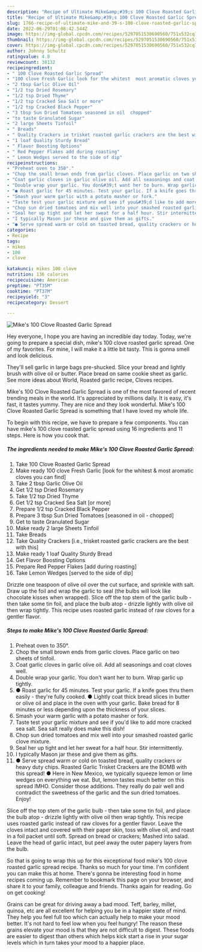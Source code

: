 ```yaml
---
description: "Recipe of Ultimate Mike&amp;#39;s 100 Clove Roasted Garlic Spread"
title: "Recipe of Ultimate Mike&amp;#39;s 100 Clove Roasted Garlic Spread"
slug: 1766-recipe-of-ultimate-mike-and-39-s-100-clove-roasted-garlic-spread
date: 2022-06-29T01:08:42.544Z
image: https://img-global.cpcdn.com/recipes/5297051530690560/751x532cq70/mikes-100-clove-roasted-garlic-spread-recipe-main-photo.jpg
thumbnail: https://img-global.cpcdn.com/recipes/5297051530690560/751x532cq70/mikes-100-clove-roasted-garlic-spread-recipe-main-photo.jpg
cover: https://img-global.cpcdn.com/recipes/5297051530690560/751x532cq70/mikes-100-clove-roasted-garlic-spread-recipe-main-photo.jpg
author: Johnny Schultz
ratingvalue: 4.8
reviewcount: 38132
recipeingredient:
- " 100 Clove Roasted Garlic Spread"
- "100 clove Fresh Garlic look for the whitest  most aromatic cloves you can find"
- "2 tbsp Garlic Olive Oil"
- "1/2 tsp Dried Rosemary"
- "1/2 tsp Dried Thyme"
- "1/2 tsp Cracked Sea Salt or more"
- "1/2 tsp Cracked Black Pepper"
- "3 tbsp Sun Dried Tomatoes seasoned in oil  chopped"
- "to taste Granulated Sugar"
- "2 large Sheets Tinfoil"
- " Breads"
- " Quality Crackers ie trisket roasted garlic crackers are the best with this"
- "1 loaf Quality Sturdy Bread"
- " Flavor Boosting Options"
- " Red Pepper Flakes add during roasting"
- " Lemon Wedges served to the side of dip"
recipeinstructions:
- "Preheat oven to 350°."
- "Chop the small brown ends from garlic cloves. Place garlic on two sheets of tinfoil."
- "Coat garlic cloves in garlic olive oil. Add all seasonings and coat cloves well."
- "Double wrap your garlic. You don&#39;t want her to burn. Wrap garlic up tightly."
- "● Roast garlic for 45 minutes. Test your garlic. If a knife goes thru them easily - they&#39;re fully cooked. ● Lightly coat thick bread slices in butter or olive oil and place in the oven with your garlic. Bake bread for 8 minutes or less depending upon the thickness of your slices."
- "Smash your warm garlic with a potato masher or fork."
- "Taste test your garlic mixture and see if you&#39;d like to add more cracked sea salt. Sea salt really does make this dish!"
- "Chop sun dried tomatoes and mix well into your smashed roasted garlic clove mixture."
- "Seal her up tight and let her sweat for a half hour. Stir intermittently."
- "I typically Mason jar these and give them as gifts."
- "● Serve spread warm or cold on toasted bread, quality crackers or heavy duty chips. Roasted Garlic Trisket Crackers are the BOMB with this spread! ● Here in New Mexico, we typically squeeze lemon or lime wedges on everything we eat. But, lemon tastes much better on this spread IMHO. Consider those additions. They really do pair well and contradict the sweetness of the garlic and the sun dried tomatoes. Enjoy!"
categories:
- Recipe
tags:
- mikes
- 100
- clove

katakunci: mikes 100 clove 
nutrition: 136 calories
recipecuisine: American
preptime: "PT35M"
cooktime: "PT37M"
recipeyield: "3"
recipecategory: Dessert

---
```



![Mike&#39;s 100 Clove Roasted Garlic Spread](https://img-global.cpcdn.com/recipes/5297051530690560/751x532cq70/mikes-100-clove-roasted-garlic-spread-recipe-main-photo.jpg)

Hey everyone, I hope you are having an incredible day today. Today, we're going to prepare a special dish, mike&#39;s 100 clove roasted garlic spread. One of my favorites. For mine, I will make it a little bit tasty. This is gonna smell and look delicious.

They&#39;ll sell garlic in large bags pre-shucked. Slice your bread and lightly brush with olive oil or butter. Place bread on same cookie sheet as garlic. See more ideas about World, Roasted garlic recipe, Cloves recipes.

Mike&#39;s 100 Clove Roasted Garlic Spread is one of the most favored of recent trending meals in the world. It's appreciated by millions daily. It is easy, it's fast, it tastes yummy. They are nice and they look wonderful. Mike&#39;s 100 Clove Roasted Garlic Spread is something that I have loved my whole life.


To begin with this recipe, we have to prepare a few components. You can have mike&#39;s 100 clove roasted garlic spread using 16 ingredients and 11 steps. Here is how you cook that.

<!--inarticleads1-->

##### The ingredients needed to make Mike&#39;s 100 Clove Roasted Garlic Spread:

1. Take  100 Clove Roasted Garlic Spread
1. Make ready 100 clove Fresh Garlic [look for the whitest &amp; most aromatic cloves you can find]
1. Take 2 tbsp Garlic Olive Oil
1. Get 1/2 tsp Dried Rosemary
1. Take 1/2 tsp Dried Thyme
1. Get 1/2 tsp Cracked Sea Salt [or more]
1. Prepare 1/2 tsp Cracked Black Pepper
1. Prepare 3 tbsp Sun Dried Tomatoes [seasoned in oil - chopped]
1. Get to taste Granulated Sugar
1. Make ready 2 large Sheets Tinfoil
1. Take  Breads
1. Take  Quality Crackers [i.e., trisket roasted garlic crackers are the best with this]
1. Make ready 1 loaf Quality Sturdy Bread
1. Get  Flavor Boosting Options
1. Prepare  Red Pepper Flakes [add during roasting]
1. Take  Lemon Wedges [served to the side of dip]


Drizzle one teaspoon of olive oil over the cut surface, and sprinkle with salt. Draw up the foil and wrap the garlic to seal (the bulbs will look like chocolate kisses when wrapped). Slice off the top stem of the garlic bulb - then take some tin foil, and place the bulb atop - drizzle lightly with olive oil then wrap tightly. This recipe uses roasted garlic instead of raw cloves for a gentler flavor. 

<!--inarticleads2-->

##### Steps to make Mike&#39;s 100 Clove Roasted Garlic Spread:

1. Preheat oven to 350°.
1. Chop the small brown ends from garlic cloves. Place garlic on two sheets of tinfoil.
1. Coat garlic cloves in garlic olive oil. Add all seasonings and coat cloves well.
1. Double wrap your garlic. You don&#39;t want her to burn. Wrap garlic up tightly.
1. ● Roast garlic for 45 minutes. Test your garlic. If a knife goes thru them easily - they&#39;re fully cooked. ● Lightly coat thick bread slices in butter or olive oil and place in the oven with your garlic. Bake bread for 8 minutes or less depending upon the thickness of your slices.
1. Smash your warm garlic with a potato masher or fork.
1. Taste test your garlic mixture and see if you&#39;d like to add more cracked sea salt. Sea salt really does make this dish!
1. Chop sun dried tomatoes and mix well into your smashed roasted garlic clove mixture.
1. Seal her up tight and let her sweat for a half hour. Stir intermittently.
1. I typically Mason jar these and give them as gifts.
1. ● Serve spread warm or cold on toasted bread, quality crackers or heavy duty chips. Roasted Garlic Trisket Crackers are the BOMB with this spread! ● Here in New Mexico, we typically squeeze lemon or lime wedges on everything we eat. But, lemon tastes much better on this spread IMHO. Consider those additions. They really do pair well and contradict the sweetness of the garlic and the sun dried tomatoes. Enjoy!


Slice off the top stem of the garlic bulb - then take some tin foil, and place the bulb atop - drizzle lightly with olive oil then wrap tightly. This recipe uses roasted garlic instead of raw cloves for a gentler flavor. Leave the cloves intact and covered with their paper skin, toss with olive oil, and roast in a foil packet until soft. Spread on bread or crackers; Mashed into salad. Leave the head of garlic intact, but peel away the outer papery layers from the bulb. 

So that is going to wrap this up for this exceptional food mike&#39;s 100 clove roasted garlic spread recipe. Thanks so much for your time. I'm confident you can make this at home. There's gonna be interesting food in home recipes coming up. Remember to bookmark this page on your browser, and share it to your family, colleague and friends. Thanks again for reading. Go on get cooking!

Grains can be great for driving away a bad mood. Teff, barley, millet, quinoa, etc are all excellent for helping you be in a happier state of mind. They help you feel full too which can actually help to make your mood better. It's not hard to feel low when you feel hungry! The reason these grains elevate your mood is that they are not difficult to digest. These foods are easier to digest than others which helps kick start a rise in your sugar levels which in turn takes your mood to a happier place.
